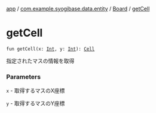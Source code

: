 [app](../../index.md) / [com.example.syogibase.data.entity](../index.md) / [Board](index.md) / [getCell](./get-cell.md)

# getCell

`fun getCell(x: `[`Int`](https://kotlinlang.org/api/latest/jvm/stdlib/kotlin/-int/index.html)`, y: `[`Int`](https://kotlinlang.org/api/latest/jvm/stdlib/kotlin/-int/index.html)`): `[`Cell`](../-cell/index.md)

指定されたマスの情報を取得

### Parameters

`x` - 取得するマスのX座標

`y` - 取得するマスのY座標